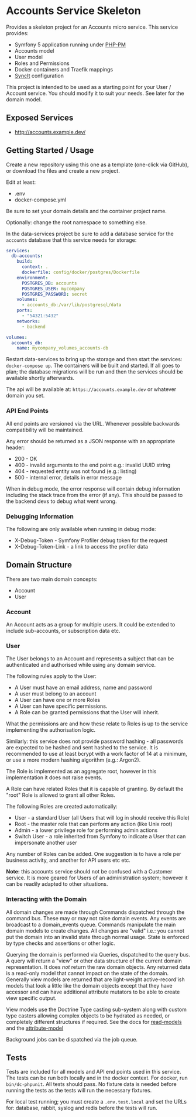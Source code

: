 # Accounts Service Skeleton

Provides a skeleton project for an Accounts micro service. This service provides:

 * Symfony 5 application running under [PHP-PM](https://github.com/php-pm/php-pm)
 * Accounts model
 * User model
 * Roles and Permissions
 * Docker containers and Traefik mappings
 * [SyncIt](https://github.com/somnambulist-tech/sync-it) configuration
 
This project is intended to be used as a starting point for your User / Account service.
You should modify it to suit your needs. See later for the domain model.

## Exposed Services

 * http://accounts.example.dev/

## Getting Started / Usage

Create a new repository using this one as a template (one-click via GitHub), or download the files and
create a new project.

Edit at least:

 * .env
 * docker-compose.yml
 
Be sure to set your domain details and the container project name.

Optionally: change the root namespace to something else.

In the data-services project be sure to add a database service for the `accounts` database that this
service needs for storage:

```yaml
services:
  db-accounts:
    build:
      context: .
      dockerfile: config/docker/postgres/Dockerfile
    environment:
      POSTGRES_DB: accounts
      POSTGRES_USER: mycompany
      POSTGRES_PASSWORD: secret
    volumes:
      - accounts_db:/var/lib/postgresql/data
    ports:
      - "54321:5432"
    networks:
      - backend

volumes:
  accounts_db:
    name: mycompany_volumes_accounts-db
```

Restart data-services to bring up the storage and then start the services: `docker-compose up`. The
containers will be built and started. If all goes to plan; the database migrations will be run and
then the services should be available shortly afterwards.

The api will be available at: `https://accounts.example.dev` or whatever domain you set.

### API End Points

All end points are versioned via the URL. Whenever possible backwards compatibility will be maintained.

Any error should be returned as a JSON response with an appropriate header:

 * 200 - OK
 * 400 - invalid arguments to the end point e.g.: invalid UUID string
 * 404 - requested entity was not found (e.g.: listing)
 * 500 - internal error, details in error message

When in debug mode, the error response will contain debug information including the stack trace from
the error (if any). This should be passed to the backend devs to debug what went wrong.

### Debugging Information

The following are only available when running in debug mode:

 * X-Debug-Token - Symfony Profiler debug token for the request
 * X-Debug-Token-Link - a link to access the profiler data 

## Domain Structure

There are two main domain concepts:

 * Account
 * User
 
### Account

An Account acts as a group for multiple users. It could be extended to include sub-accounts, or
subscription data etc.

### User

The User belongs to an Account and represents a subject that can be authenticated and authorised
while using any domain service.

The following rules apply to the User:

 * A User must have an email address, name and password
 * A user must belong to an account
 * A User can have one or more Roles
 * A User can have specific permissions.
 * A Role can be granted permissions that the User will inherit.

What the permissions are and how these relate to Roles is up to the service implementing the authorisation
logic.

Similarly: this service does not provide password hashing - all passwords are expected to be hashed and
sent hashed to the service. It is recommended to use at least bcrypt with a work factor of 14 at a minimum,
or use a more modern hashing algorithm (e.g.: Argon2).

The Role is implemented as an aggregate root, however in this implementation it does not raise events.

A Role can have related Roles that it is capable of granting. By default the "root" Role is allowed to
grant all other Roles.

The following Roles are created automatically:

 * User - a standard User (all Users that will log in should receive this Role)
 * Root - the master role that can perform any action (like Unix root)
 * Admin - a lower privilege role for performing admin actions
 * Switch User - a role inherited from Symfony to indicate a User that can impersonate another user

Any number of Roles can be added. One suggestion is to have a role per business activity, and another
for API users etc etc.

__Note:__ this accounts service should not be confused with a Customer service. It is more geared for
Users of an administration system; however it can be readily adapted to other situations. 

### Interacting with the Domain

All domain changes are made through Commands dispatched through the command bus. These may or may not
raise domain events. Any events are broadcast to a domain_events queue. Commands manipulate the main
domain models to create changes. All changes are "valid" i.e.: you cannot put the domain into an
invalid state through normal usage. State is enforced by type checks and assertions or other logic.

Querying the domain is performed via Queries, dispatched to the query bus. A query will return a "view"
or other data structure of the current domain representation. It does _not_ return the raw domain objects.
Any returned data is a read-only model that cannot impact on the state of the domain. Generally view models
are returned that are light-weight active-record'ish models that look a little like the domain objects
except that they have accessor and can have additional attribute mutators to be able to create view
specific output.

View models use the Doctrine Type casting sub-system along with custom type casters allowing complex
objects to be hydrated as needed, or completely different structures if required. See the docs for
[read-models](https://github.com/somnambulist-tech/read-models) and the [attribute-model](https://github.com/somnambulist-tech/attribute-model)

Background jobs can be dispatched via the job queue.

## Tests

Tests are included for all models and API end points used in this service. The tests can be run both
locally and in the docker context. For docker, run `bin/dc-phpunit`. All tests should pass. No fixture
data is needed before running the tests as the tests will run the necessary fixtures.

For local test running; you must create a `.env.test.local` and set the URLs for: database, rabbit,
syslog and redis before the tests will run.
